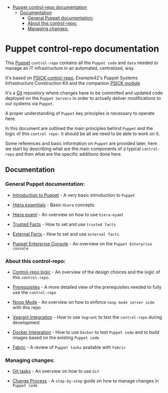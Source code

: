 - [Puppet control-repo documentation](#puppet-control-repo-documentation)
  - [Documentation](#documentation)
    - [General Puppet documentation:](#general-puppet-documentation)
    - [About this control-repo:](#about-this-control-repo)
    - [Managing changes:](#managing-changes)

# Puppet control-repo documentation

This [Puppet](https://www.puppet.com/) `control-repo` contains all the `Puppet code` and `data` needed to manage an IT infrastructure in an automated, centralized, way.

It's based on [PSICK control-repo](https://github.com/example42/psick), Example42's Puppet Systems Infrastructure Construction Kit and the companion [PSICK module](https://github.com/example42/puppet-psick)

It's a [Git](https://git-scm.com) repository where changes have to be committed and updated code deployed on the `Puppet Servers` in order to actually deliver modifications to our systems via `Puppet`.

A proper understanding of `Puppet` key principles is necessary to operate here.

In this document are outlined the main principles behind `Puppet` and the logic of this `control repo:` it should be all we need to be able to work on it.

Some references and basic information on `Puppet` are provided later, here we start by describing what are the main components of a typical `control-repo` and then what are the specific additions done here.


## Documentation

### General Puppet documentation:

  - [Introduction to Puppet](#label-Introduction+to+Puppet) - A very basic introduction to `Puppet`

  - [Hiera essentials](#label-hiera) - Basic `Hiera` concepts

  - [Hiera eyaml](#label-hiera+eyaml) - An overview on how to use `hiera-eyaml`

  - [Trusted Facts](#label-Trusted+facts) - How to set and use `trusted facts`

  - [External Facts](#label-External+facts) - How to set and use `external facts`

  - [Puppet Enterprise Console](#label-Puppet+Enterprise+Console) - An overview on the `Puppet Enterprise console`


### About this control-repo:

  - [Control-repo logic](#label-Using+and+understanding+this+control-repo) - An overview of the design choices and the logic of this `control-repo`.

  - [Prerequisites](#label-Prerequisites) - A more detailed view of the prerequisites needed to fully use the `control-repo`

  - [Noop Mode](#label-Puppet+noop+mode) - An overview on how to enforce `noop mode server side` with this repo

  - [Vagrant Integration](#label-Vagrant+integration) - How to use `Vagrant` to test the `control-repo` during development

  - [Docker Integration](#label-Docker+integration) - How to use `Docker` to test `Puppet code` and to build images based on the existing `Puppet code`

  - [Fabric](#label-Fabric) - A review of `Puppet tasks` available with `Fabric`


### Managing changes:

  - [Git tasks](#label-Git) - An overview on how to use `Git`

  - [Change Process](#label-Puppet+change+process) - A `step-by-step` guide on how to manage changes in `Puppet code`
